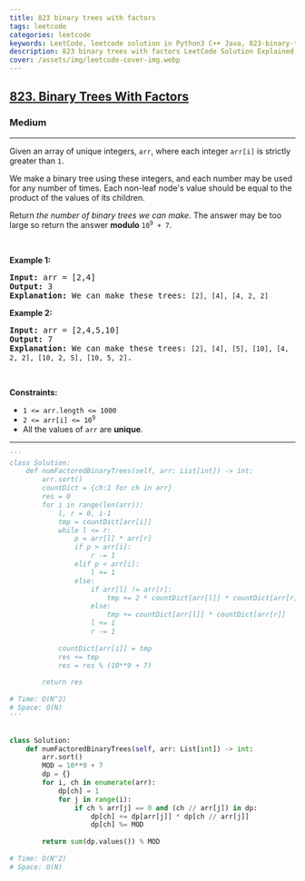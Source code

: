 ```yaml
---
title: 823 binary trees with factors
tags: leetcode
categories: leetcode
keywords: LeetCode, leetcode solution in Python3 C++ Java, 823-binary-trees-with-factors solution
description: 823 binary trees with factors LeetCode Solution Explained
cover: /assets/img/leetcode-cover-img.webp
---
```





<h2><a href="https://leetcode.com/problems/binary-trees-with-factors/">823. Binary Trees With Factors</a></h2><h3>Medium</h3><hr><div><p>Given an array of unique integers, <code>arr</code>, where each integer <code>arr[i]</code> is strictly greater than <code>1</code>.</p>

<p>We make a binary tree using these integers, and each number may be used for any number of times. Each non-leaf node's value should be equal to the product of the values of its children.</p>

<p>Return <em>the number of binary trees we can make</em>. The answer may be too large so return the answer <strong>modulo</strong> <code>10<sup>9</sup> + 7</code>.</p>

<p>&nbsp;</p>
<p><strong>Example 1:</strong></p>

<pre><strong>Input:</strong> arr = [2,4]
<strong>Output:</strong> 3
<strong>Explanation:</strong> We can make these trees: <code>[2], [4], [4, 2, 2]</code></pre>

<p><strong>Example 2:</strong></p>

<pre><strong>Input:</strong> arr = [2,4,5,10]
<strong>Output:</strong> 7
<strong>Explanation:</strong> We can make these trees: <code>[2], [4], [5], [10], [4, 2, 2], [10, 2, 5], [10, 5, 2]</code>.</pre>

<p>&nbsp;</p>
<p><strong>Constraints:</strong></p>

<ul>
	<li><code>1 &lt;= arr.length &lt;= 1000</code></li>
	<li><code>2 &lt;= arr[i] &lt;= 10<sup>9</sup></code></li>
	<li>All the values of <code>arr</code> are <strong>unique</strong>.</li>
</ul>
</div>

---




```python
'''
class Solution:
    def numFactoredBinaryTrees(self, arr: List[int]) -> int:
        arr.sort()
        countDict = {ch:1 for ch in arr}
        res = 0
        for i in range(len(arr)):
            l, r = 0, i-1
            tmp = countDict[arr[i]]
            while l <= r:
                p = arr[l] * arr[r]
                if p > arr[i]:
                    r -= 1
                elif p < arr[i]:
                    l += 1
                else:
                    if arr[l] != arr[r]: 
                        tmp += 2 * countDict[arr[l]] * countDict[arr[r]]
                    else:
                        tmp += countDict[arr[l]] * countDict[arr[r]]
                    l += 1
                    r -= 1
                    
            countDict[arr[i]] = tmp
            res += tmp
            res = res % (10**9 + 7)
        
        return res
    
# Time: O(N^2)
# Space: O(N)
'''


class Solution:
    def numFactoredBinaryTrees(self, arr: List[int]) -> int:
        arr.sort()
        MOD = 10**9 + 7
        dp = {}
        for i, ch in enumerate(arr):
            dp[ch] = 1
            for j in range(i):
                if ch % arr[j] == 0 and (ch // arr[j]) in dp:
                    dp[ch] += dp[arr[j]] * dp[ch // arr[j]]
                    dp[ch] %= MOD
        
        return sum(dp.values()) % MOD
    
# Time: O(N^2)
# Space: O(N)
```
